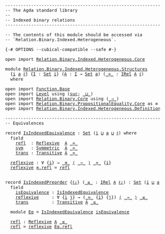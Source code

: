 <pre class="Agda"><a id="1" class="Comment">------------------------------------------------------------------------</a>
<a id="74" class="Comment">-- The Agda standard library</a>
<a id="103" class="Comment">--</a>
<a id="106" class="Comment">-- Indexed binary relations</a>
<a id="134" class="Comment">------------------------------------------------------------------------</a>

<a id="208" class="Comment">-- The contents of this module should be accessed via</a>
<a id="262" class="Comment">-- `Relation.Binary.Indexed.Heterogeneous`.</a>

<a id="307" class="Symbol">{-#</a> <a id="311" class="Keyword">OPTIONS</a> <a id="319" class="Pragma">--cubical-compatible</a> <a id="340" class="Pragma">--safe</a> <a id="347" class="Symbol">#-}</a>

<a id="352" class="Keyword">open</a> <a id="357" class="Keyword">import</a> <a id="364" href="Relation.Binary.Indexed.Heterogeneous.Core.html" class="Module">Relation.Binary.Indexed.Heterogeneous.Core</a>

<a id="408" class="Keyword">module</a> <a id="415" href="Relation.Binary.Indexed.Heterogeneous.Structures.html" class="Module">Relation.Binary.Indexed.Heterogeneous.Structures</a>
  <a id="466" class="Symbol">{</a><a id="467" href="Relation.Binary.Indexed.Heterogeneous.Structures.html#467" class="Bound">i</a> <a id="469" href="Relation.Binary.Indexed.Heterogeneous.Structures.html#469" class="Bound">a</a> <a id="471" href="Relation.Binary.Indexed.Heterogeneous.Structures.html#471" class="Bound">ℓ</a><a id="472" class="Symbol">}</a> <a id="474" class="Symbol">{</a><a id="475" href="Relation.Binary.Indexed.Heterogeneous.Structures.html#475" class="Bound">I</a> <a id="477" class="Symbol">:</a> <a id="479" href="Agda.Primitive.html#388" class="Primitive">Set</a> <a id="483" href="Relation.Binary.Indexed.Heterogeneous.Structures.html#467" class="Bound">i</a><a id="484" class="Symbol">}</a> <a id="486" class="Symbol">(</a><a id="487" href="Relation.Binary.Indexed.Heterogeneous.Structures.html#487" class="Bound">A</a> <a id="489" class="Symbol">:</a> <a id="491" href="Relation.Binary.Indexed.Heterogeneous.Structures.html#475" class="Bound">I</a> <a id="493" class="Symbol">→</a> <a id="495" href="Agda.Primitive.html#388" class="Primitive">Set</a> <a id="499" href="Relation.Binary.Indexed.Heterogeneous.Structures.html#469" class="Bound">a</a><a id="500" class="Symbol">)</a> <a id="502" class="Symbol">(</a><a id="503" href="Relation.Binary.Indexed.Heterogeneous.Structures.html#503" class="Bound Operator">_≈_</a> <a id="507" class="Symbol">:</a> <a id="509" href="Relation.Binary.Indexed.Heterogeneous.Core.html#770" class="Function">IRel</a> <a id="514" href="Relation.Binary.Indexed.Heterogeneous.Structures.html#487" class="Bound">A</a> <a id="516" href="Relation.Binary.Indexed.Heterogeneous.Structures.html#471" class="Bound">ℓ</a><a id="517" class="Symbol">)</a>
  <a id="521" class="Keyword">where</a>

<a id="528" class="Keyword">open</a> <a id="533" class="Keyword">import</a> <a id="540" href="Function.Base.html" class="Module">Function.Base</a>
<a id="554" class="Keyword">open</a> <a id="559" class="Keyword">import</a> <a id="566" href="Level.html" class="Module">Level</a> <a id="572" class="Keyword">using</a> <a id="578" class="Symbol">(</a><a id="579" href="Agda.Primitive.html#931" class="Primitive">suc</a><a id="582" class="Symbol">;</a> <a id="584" href="Agda.Primitive.html#961" class="Primitive Operator">_⊔_</a><a id="587" class="Symbol">)</a>
<a id="589" class="Keyword">open</a> <a id="594" class="Keyword">import</a> <a id="601" href="Relation.Binary.Core.html" class="Module">Relation.Binary.Core</a> <a id="622" class="Keyword">using</a> <a id="628" class="Symbol">(</a><a id="629" href="Relation.Binary.Core.html#1268" class="Function Operator">_⇒_</a><a id="632" class="Symbol">)</a>
<a id="634" class="Keyword">open</a> <a id="639" class="Keyword">import</a> <a id="646" href="Relation.Binary.PropositionalEquality.Core.html" class="Module">Relation.Binary.PropositionalEquality.Core</a> <a id="689" class="Symbol">as</a> <a id="692" class="Module">≡</a> <a id="694" class="Keyword">using</a> <a id="700" class="Symbol">(</a><a id="701" href="Agda.Builtin.Equality.html#150" class="Datatype Operator">_≡_</a><a id="704" class="Symbol">)</a>
<a id="706" class="Keyword">open</a> <a id="711" class="Keyword">import</a> <a id="718" href="Relation.Binary.Indexed.Heterogeneous.Definitions.html" class="Module">Relation.Binary.Indexed.Heterogeneous.Definitions</a>

<a id="769" class="Comment">------------------------------------------------------------------------</a>
<a id="842" class="Comment">-- Equivalences</a>

<a id="859" class="Keyword">record</a> <a id="IsIndexedEquivalence"></a><a id="866" href="Relation.Binary.Indexed.Heterogeneous.Structures.html#866" class="Record">IsIndexedEquivalence</a> <a id="887" class="Symbol">:</a> <a id="889" href="Agda.Primitive.html#388" class="Primitive">Set</a> <a id="893" class="Symbol">(</a><a id="894" href="Relation.Binary.Indexed.Heterogeneous.Structures.html#467" class="Bound">i</a> <a id="896" href="Agda.Primitive.html#961" class="Primitive Operator">⊔</a> <a id="898" href="Relation.Binary.Indexed.Heterogeneous.Structures.html#469" class="Bound">a</a> <a id="900" href="Agda.Primitive.html#961" class="Primitive Operator">⊔</a> <a id="902" href="Relation.Binary.Indexed.Heterogeneous.Structures.html#471" class="Bound">ℓ</a><a id="903" class="Symbol">)</a> <a id="905" class="Keyword">where</a>
  <a id="913" class="Keyword">field</a>
    <a id="IsIndexedEquivalence.refl"></a><a id="923" href="Relation.Binary.Indexed.Heterogeneous.Structures.html#923" class="Field">refl</a>  <a id="929" class="Symbol">:</a> <a id="931" href="Relation.Binary.Indexed.Heterogeneous.Definitions.html#705" class="Function">Reflexive</a>  <a id="942" href="Relation.Binary.Indexed.Heterogeneous.Structures.html#487" class="Bound">A</a> <a id="944" href="Relation.Binary.Indexed.Heterogeneous.Structures.html#503" class="Bound Operator">_≈_</a>
    <a id="IsIndexedEquivalence.sym"></a><a id="952" href="Relation.Binary.Indexed.Heterogeneous.Structures.html#952" class="Field">sym</a>   <a id="958" class="Symbol">:</a> <a id="960" href="Relation.Binary.Indexed.Heterogeneous.Definitions.html#801" class="Function">Symmetric</a>  <a id="971" href="Relation.Binary.Indexed.Heterogeneous.Structures.html#487" class="Bound">A</a> <a id="973" href="Relation.Binary.Indexed.Heterogeneous.Structures.html#503" class="Bound Operator">_≈_</a>
    <a id="IsIndexedEquivalence.trans"></a><a id="981" href="Relation.Binary.Indexed.Heterogeneous.Structures.html#981" class="Field">trans</a> <a id="987" class="Symbol">:</a> <a id="989" href="Relation.Binary.Indexed.Heterogeneous.Definitions.html#901" class="Function">Transitive</a> <a id="1000" href="Relation.Binary.Indexed.Heterogeneous.Structures.html#487" class="Bound">A</a> <a id="1002" href="Relation.Binary.Indexed.Heterogeneous.Structures.html#503" class="Bound Operator">_≈_</a>

  <a id="IsIndexedEquivalence.reflexive"></a><a id="1009" href="Relation.Binary.Indexed.Heterogeneous.Structures.html#1009" class="Function">reflexive</a> <a id="1019" class="Symbol">:</a> <a id="1021" class="Symbol">∀</a> <a id="1023" class="Symbol">{</a><a id="1024" href="Relation.Binary.Indexed.Heterogeneous.Structures.html#1024" class="Bound">i</a><a id="1025" class="Symbol">}</a> <a id="1027" class="Symbol">→</a> <a id="1029" href="Agda.Builtin.Equality.html#150" class="Datatype Operator">_≡_</a> <a id="1033" href="Function.Base.html#4322" class="Function Operator">⟨</a> <a id="1035" href="Relation.Binary.Core.html#1268" class="Function Operator">_⇒_</a> <a id="1039" href="Function.Base.html#4322" class="Function Operator">⟩</a> <a id="1041" href="Relation.Binary.Indexed.Heterogeneous.Structures.html#503" class="Bound Operator">_≈_</a> <a id="1045" class="Symbol">{</a><a id="1046" href="Relation.Binary.Indexed.Heterogeneous.Structures.html#1024" class="Bound">i</a><a id="1047" class="Symbol">}</a>
  <a id="1051" href="Relation.Binary.Indexed.Heterogeneous.Structures.html#1009" class="Function">reflexive</a> <a id="1061" href="Agda.Builtin.Equality.html#207" class="InductiveConstructor">≡.refl</a> <a id="1068" class="Symbol">=</a> <a id="1070" href="Relation.Binary.Indexed.Heterogeneous.Structures.html#923" class="Field">refl</a>


<a id="1077" class="Keyword">record</a> <a id="IsIndexedPreorder"></a><a id="1084" href="Relation.Binary.Indexed.Heterogeneous.Structures.html#1084" class="Record">IsIndexedPreorder</a> <a id="1102" class="Symbol">{</a><a id="1103" href="Relation.Binary.Indexed.Heterogeneous.Structures.html#1103" class="Bound">ℓ₂</a><a id="1105" class="Symbol">}</a> <a id="1107" class="Symbol">(</a><a id="1108" href="Relation.Binary.Indexed.Heterogeneous.Structures.html#1108" class="Bound Operator">_≲_</a> <a id="1112" class="Symbol">:</a> <a id="1114" href="Relation.Binary.Indexed.Heterogeneous.Core.html#770" class="Function">IRel</a> <a id="1119" href="Relation.Binary.Indexed.Heterogeneous.Structures.html#487" class="Bound">A</a> <a id="1121" href="Relation.Binary.Indexed.Heterogeneous.Structures.html#1103" class="Bound">ℓ₂</a><a id="1123" class="Symbol">)</a> <a id="1125" class="Symbol">:</a> <a id="1127" href="Agda.Primitive.html#388" class="Primitive">Set</a> <a id="1131" class="Symbol">(</a><a id="1132" href="Relation.Binary.Indexed.Heterogeneous.Structures.html#467" class="Bound">i</a> <a id="1134" href="Agda.Primitive.html#961" class="Primitive Operator">⊔</a> <a id="1136" href="Relation.Binary.Indexed.Heterogeneous.Structures.html#469" class="Bound">a</a> <a id="1138" href="Agda.Primitive.html#961" class="Primitive Operator">⊔</a> <a id="1140" href="Relation.Binary.Indexed.Heterogeneous.Structures.html#471" class="Bound">ℓ</a> <a id="1142" href="Agda.Primitive.html#961" class="Primitive Operator">⊔</a> <a id="1144" href="Relation.Binary.Indexed.Heterogeneous.Structures.html#1103" class="Bound">ℓ₂</a><a id="1146" class="Symbol">)</a> <a id="1148" class="Keyword">where</a>
  <a id="1156" class="Keyword">field</a>
    <a id="IsIndexedPreorder.isEquivalence"></a><a id="1166" href="Relation.Binary.Indexed.Heterogeneous.Structures.html#1166" class="Field">isEquivalence</a> <a id="1180" class="Symbol">:</a> <a id="1182" href="Relation.Binary.Indexed.Heterogeneous.Structures.html#866" class="Record">IsIndexedEquivalence</a>
    <a id="IsIndexedPreorder.reflexive"></a><a id="1207" href="Relation.Binary.Indexed.Heterogeneous.Structures.html#1207" class="Field">reflexive</a>     <a id="1221" class="Symbol">:</a> <a id="1223" class="Symbol">∀</a> <a id="1225" class="Symbol">{</a><a id="1226" href="Relation.Binary.Indexed.Heterogeneous.Structures.html#1226" class="Bound">i</a> <a id="1228" href="Relation.Binary.Indexed.Heterogeneous.Structures.html#1228" class="Bound">j</a><a id="1229" class="Symbol">}</a> <a id="1231" class="Symbol">→</a> <a id="1233" class="Symbol">(</a><a id="1234" href="Relation.Binary.Indexed.Heterogeneous.Structures.html#503" class="Bound Operator">_≈_</a> <a id="1238" class="Symbol">{</a><a id="1239" href="Relation.Binary.Indexed.Heterogeneous.Structures.html#1226" class="Bound">i</a><a id="1240" class="Symbol">}</a> <a id="1242" class="Symbol">{</a><a id="1243" href="Relation.Binary.Indexed.Heterogeneous.Structures.html#1228" class="Bound">j</a><a id="1244" class="Symbol">})</a> <a id="1247" href="Function.Base.html#4322" class="Function Operator">⟨</a> <a id="1249" href="Relation.Binary.Core.html#1268" class="Function Operator">_⇒_</a> <a id="1253" href="Function.Base.html#4322" class="Function Operator">⟩</a> <a id="1255" href="Relation.Binary.Indexed.Heterogeneous.Structures.html#1108" class="Bound Operator">_≲_</a>
    <a id="IsIndexedPreorder.trans"></a><a id="1263" href="Relation.Binary.Indexed.Heterogeneous.Structures.html#1263" class="Field">trans</a>         <a id="1277" class="Symbol">:</a> <a id="1279" href="Relation.Binary.Indexed.Heterogeneous.Definitions.html#901" class="Function">Transitive</a> <a id="1290" href="Relation.Binary.Indexed.Heterogeneous.Structures.html#487" class="Bound">A</a> <a id="1292" href="Relation.Binary.Indexed.Heterogeneous.Structures.html#1108" class="Bound Operator">_≲_</a>

  <a id="1299" class="Keyword">module</a> <a id="IsIndexedPreorder.Eq"></a><a id="1306" href="Relation.Binary.Indexed.Heterogeneous.Structures.html#1306" class="Module">Eq</a> <a id="1309" class="Symbol">=</a> <a id="1311" href="Relation.Binary.Indexed.Heterogeneous.Structures.html#866" class="Module">IsIndexedEquivalence</a> <a id="1332" href="Relation.Binary.Indexed.Heterogeneous.Structures.html#1166" class="Field">isEquivalence</a>

  <a id="IsIndexedPreorder.refl"></a><a id="1349" href="Relation.Binary.Indexed.Heterogeneous.Structures.html#1349" class="Function">refl</a> <a id="1354" class="Symbol">:</a> <a id="1356" href="Relation.Binary.Indexed.Heterogeneous.Definitions.html#705" class="Function">Reflexive</a> <a id="1366" href="Relation.Binary.Indexed.Heterogeneous.Structures.html#487" class="Bound">A</a> <a id="1368" href="Relation.Binary.Indexed.Heterogeneous.Structures.html#1108" class="Bound Operator">_≲_</a>
  <a id="1374" href="Relation.Binary.Indexed.Heterogeneous.Structures.html#1349" class="Function">refl</a> <a id="1379" class="Symbol">=</a> <a id="1381" href="Relation.Binary.Indexed.Heterogeneous.Structures.html#1207" class="Field">reflexive</a> <a id="1391" href="Relation.Binary.Indexed.Heterogeneous.Structures.html#923" class="Function">Eq.refl</a>
</pre>